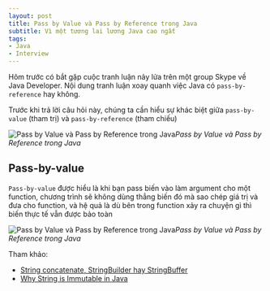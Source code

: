 ```yaml
---
layout: post
title: Pass by Value và Pass by Reference trong Java
subtitle: Vì một tương lai lương Java cao ngất
tags:
- Java
- Interview
---
```


Hôm trước có bắt gặp cuộc tranh luận nảy lửa trên một group Skype về Java Developer. Nội dung tranh luận xoay quanh việc Java có `pass-by-reference` hay không.

Trước khi trả lời câu hỏi này, chúng ta cần hiểu sự khác biệt giữa `pass-by-value` (tham trị) và `pass-by-reference` (tham chiếu)

![Pass by Value và Pass by Reference trong Java](https://boxxv.github.io/img/posts/0_q5Tkq9ctyYd0gd1F.gif "Pass by Value và Pass by Reference trong Java")_Pass by Value và Pass by Reference trong Java_

## Pass-by-value

`Pass-by-value` được hiểu là khi bạn pass biến vào làm argument cho một function, chương trình sẽ không dùng thẳng biến đó mà sao chép giá trị và đưa cho function, và hệ quả là dù bên trong function xảy ra chuyện gì thì biến thực tế vẫn được bảo toàn

![Pass by Value và Pass by Reference trong Java](https://boxxv.github.io/img/posts/1_gZpx1_-g6SNPmtjET0eHSQ.webp "Pass by Value và Pass by Reference trong Java")_Pass by Value và Pass by Reference trong Java_



Tham khảo:
- [String concatenate, StringBuilder hay StringBuffer](https://luanvv.com/blog/string-concatenate-stringbuilder-hay-stringbuffer/)
- [Why String is Immutable in Java](https://dzone.com/articles/why-string-immutable-java)
